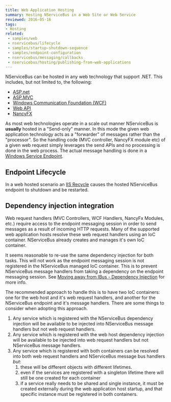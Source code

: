 ```yaml
---
title: Web Application Hosting
summary: Hosting NServiceBus in a Web Site or Web Service
reviewed: 2016-05-16
tags:
- Hosting
related:
 - samples/web
 - nservicebus/lifecycle
 - samples/startup-shutdown-sequence
 - samples/endpoint-configuration
 - nservicebus/messaging/callbacks
 - nservicebus/hosting/publishing-from-web-applications
---
```



NServiceBus can be hosted in any web technology that support .NET. This includes, but not limited to, the following:

 * [ASP.net](https://www.asp.net/get-started/websites)
 * [ASP.MVC](https://www.asp.net/mvc)
 * [Windows Communication Foundation (WCF)](https://docs.microsoft.com/en-us/dotnet/framework/wcf/whats-wcf)
 * [Web API](https://www.asp.net/web-api)
 * [NancyFX](http://nancyfx.org/)


As most web technologies operate in a scale out manner NServiceBus is **usually** hosted in a "Send-only" manner. In this mode the given web application technology acts as a "forwarder" of messages rather than the "processor". So the handling code (MVC controller, NancyFX module etc) of a given web request simply leverages the  send APIs and no processing is done in the web process. The actual message handling is done in a [Windows Service Endpoint](windows-service.md).


## Endpoint Lifecycle

In a web hosted scenario an [IIS Recycle](https://msdn.microsoft.com/en-us/library/ms525803.aspx) causes the hosted NServiceBus endpoint to shutdown and be restarted.


## Dependency injection integration

Web request handlers (MVC Controllers, WCF Handlers, NancyFx Modules, etc.) require access to the endpoint messaging session in order to send messages as a result of incoming HTTP requests. Many of the supported web application hosts resolve these web request handlers using an IoC container. NServiceBus already creates and manages it's own IoC container. 

It seems reasonable to re-use the same dependency injection for both tasks. This will not work as the endpoint messaging session is not registered in the NServiceBus managed IoC container. This is to prevent NServiceBus message handlers from taking a dependency on the endpoint messaging session. See [Moving away from IBus - Dependency Injection](/nservicebus/upgrades/5to6/moving-away-from-ibus.md#dependency-injection) for more info. 

The recommended approach to handle this is to have two IoC containers: one for the web host and it's web request handlers, and another for the NServiceBus endpoint and it's message handlers. There are some things to consider when adopting this approach.

1. Any service which is registered with the NServiceBus dependency injection will be available to be injected into NServiceBus message handlers but not web request handlers.
2. Any service which is registered with the web host dependency injection will be available to be injected into web request handlers but not NServiceBus message handlers.
3. Any service which is registered with both containers can be resolved into both web request handlers and NServiceBus message bus handlers _but_:
	1. these will be different objects with different lifetimes.
	2. even if the services are registered with a singleton lifetime there will still be one created for each container
	3. if a service really needs to be shared and single instance, it must be created externally during the web application host startup, and that specific instance must be registered in both containers.
